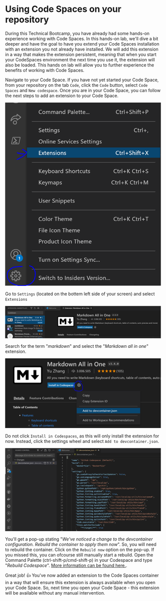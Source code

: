 # Using Code Spaces on your repository
During this Technical Bootcamp, you have already had some hands-on experience working with Code Spaces. In this hands-on lab, we'll dive a bit deeper and have the goal to have you  extend your Code Spaces installation with an extension you not already have installed. We will add this extension in a way that makes the extension persistent, meaning that when you start your CodeSpaces environment the next time you use it, the extension will also be loaded. This hands on lab will allow you to further experience the benefits of working with Code Spaces.

Navigate to your Code Space. If you have not yet started your Code Space, from your repository on the tab `Code`, click the `Code` button, select `Code Spaces` and `New codespace`. Once you are in your Code Space, you can follow the next steps to add an extension to your Code Space.

![Code Spaces - Settings](./images/codespacesextensions.PNG)

Go to `Settings` (located on the bottem left side of your screen) and select `Extensions` 

![Code Spaces - Search for markdown](./images/codespacesmarkdown.PNG)

Search for the term "*markdown*" and select the "*Markdown all in one*" extension.

![Code Spaces - Add to devcontainer.json](./images/codespacesaddtodevcontainer.PNG)

Do not click `Install in Codespaces`, as this will only install the extension for now. Instead, click the settings wheel and select `Add to devcontainer.json`. 

![Code Spaces - Add to devcontainer.json](./images/codespacesdevcontainer.PNG)

You'll get a pop-up stating "*We've noticed a change to the devcontainer configuration. Rebuild the container to apply them now*". So, you will need to rebuild the container. 
Click on the `Rebuild now` option on the pop-up. If you missed this, you can ofcourse still manually start a rebuild. Open the Command Palette (ctrl-shift-p/cmd-shift-p) in your Codespace and type "*Rebuild Codespace*". [More information can be found here.](https://docs.github.com/en/codespaces/customizing-your-codespace/configuring-codespaces-for-your-project#applying-changes-to-your-configuration).

Great job! :thumbsup: You've now added an extension to the Code Spaces container in a way that will ensure this extension is always available when you open your Code Space. So, next time you open your Code Space - this extension will be available without any manual intervention.
